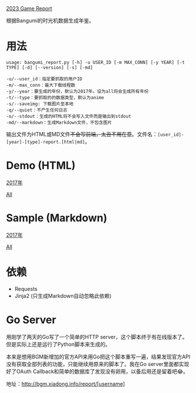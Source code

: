[2023 Game Report](https://yuhangtom.github.io/bangumi_yearly_report/konico-2023-game-report.html)

根据Bangumi的时光机数据生成年鉴。

# 用法

```
usage: bangumi_report.py [-h] -u USER_ID [-m MAX_CONN] [-y YEAR] [-t TYPE] [-d] [--version] [-s] [-md]

-u/--user_id：指定要抓取的用户ID
-m/--max_conn：最大下载线程数
-y/--year：要生成的年份，默认为2017年。设为all将会生成所有年份
-t/--type：要抓取的的数据类型，默认为anime
-s/--saveimg: 下载图片至本地
-q/--quiet：不产生任何日志
-o/--stdout：生成的HTML将不会写入文件而是输出到stdout
-md/--markdown：生成Markdown文件，不包含图片
```

输出文件为HTML或MD文件~~不会写前端，太丑不用在意~~。文件名：`[user_id]-[year]-[type]-report.[html|md]`。

# Demo (HTML)

[2017年](http://bgm.xiadong.info/report/xiadong1994?year=2017)

[All](http://bgm.xiadong.info/report/xiadong1994?year=all)

# Sample (Markdown)

[2017年](https://github.com/MichaelMai2000/bangumi_yearly_report/blob/master/xiadong1994-2017-anime-report.md)

[All](https://github.com/MichaelMai2000/bangumi_yearly_report/blob/master/xiadong1994-all-anime-report.md)

# 依赖

- Requests
- Jinja2 (只生成Markdown自动忽略此依赖)

# Go Server

 用刚学了两天的Go写了一个简单的HTTP server，这个脚本终于有在线版本了。但是实际上还是运行了Python脚本来生成的。

 本来是想用BGM新增加的官方API来用Go把这个脚本重写一遍，结果发现官方API没有获取全部列表的功能，只能继续用原来的脚本了。我在Go server里面都实现好了OAuth Callback和简单的数据库了发现没有卵用，以备后用还是留着吧😂。

 地址：http://bgm.xiadong.info/report/[username]
